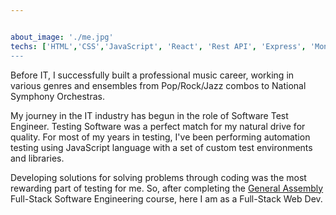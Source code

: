 ```yaml
---


about_image: './me.jpg'
techs: ['HTML','CSS','JavaScript', 'React', 'Rest API', 'Express', 'MongoDB','Node.js', 'Ruby', Rails', 'PostgreSQL', 'Next.js', 'Gatsby.js']
---
```

Before IT, I successfully built a professional music career, working in various genres and ensembles from Pop/Rock/Jazz combos to National Symphony Orchestras.

My journey in the IT industry has begun in the role of Software Test Engineer. Testing Software was a perfect match for my natural drive for quality. For most of my years in testing, I've been performing automation testing using JavaScript language with a set of custom test environments and libraries.

Developing solutions for solving problems through coding was the most rewarding part of testing for me. So, after completing the <a href='https://generalassemb.ly/'>General Assembly</a> Full-Stack Software Engineering course, here I am as a Full-Stack Web Dev.